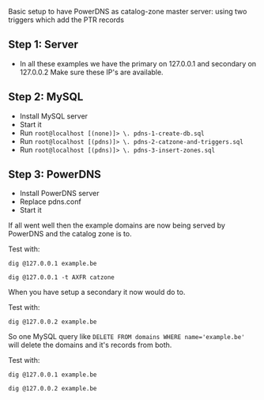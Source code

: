 Basic setup to have PowerDNS as catalog-zone master server:
using two triggers which add the PTR records

## Step 1: Server
- In all these examples we have the primary on 127.0.0.1 and secondary on 127.0.0.2
  Make sure these IP's are available.

## Step 2: MySQL
- Install MySQL server
- Start it
- Run `root@localhost [(none)]> \. pdns-1-create-db.sql`
- Run `root@localhost [(pdns)]> \. pdns-2-catzone-and-triggers.sql`
- Run `root@localhost [(pdns)]> \. pdns-3-insert-zones.sql`

## Step 3: PowerDNS
- Install PowerDNS server
- Replace pdns.conf
- Start it

If all went well then the example domains are now being served by PowerDNS and the catalog zone is to.

Test with:

`dig @127.0.0.1 example.be`

`dig @127.0.0.1 -t AXFR catzone`


When you have setup a secondary it now would do to.

Test with:

`dig @127.0.0.2 example.be`


So one MySQL query like `DELETE FROM domains WHERE name='example.be'` will delete the domains and it's records from both.

Test with:

`dig @127.0.0.1 example.be`

`dig @127.0.0.2 example.be`
